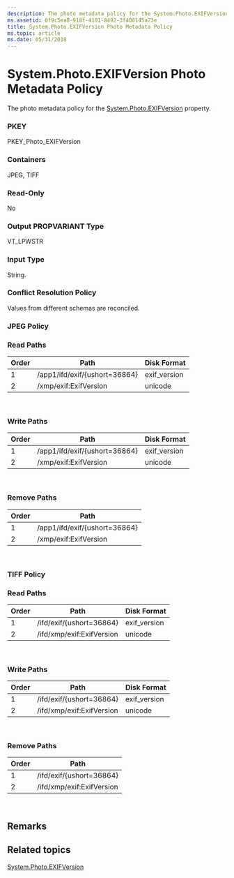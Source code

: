```yaml
---
description: The photo metadata policy for the System.Photo.EXIFVersion property.
ms.assetid: 0f9c5ea8-918f-4101-8492-3f408145a73e
title: System.Photo.EXIFVersion Photo Metadata Policy
ms.topic: article
ms.date: 05/31/2018
---
```


# System.Photo.EXIFVersion Photo Metadata Policy

The photo metadata policy for the [System.Photo.EXIFVersion](../properties/props-system-photo-exifversion.md) property.

### PKEY

PKEY\_Photo\_EXIFVersion

### Containers

JPEG, TIFF

### Read-Only

No

### Output PROPVARIANT Type

VT\_LPWSTR

### Input Type

String.

### Conflict Resolution Policy

Values from different schemas are reconciled.

### JPEG Policy

### Read Paths



| Order | Path                          | Disk Format   |
|-------|-------------------------------|---------------|
| 1     | /app1/ifd/exif/{ushort=36864} | exif\_version |
| 2     | /xmp/exif:ExifVersion         | unicode       |



 

### Write Paths



| Order | Path                          | Disk Format   |
|-------|-------------------------------|---------------|
| 1     | /app1/ifd/exif/{ushort=36864} | exif\_version |
| 2     | /xmp/exif:ExifVersion         | unicode       |



 

### Remove Paths



| Order | Path                          |
|-------|-------------------------------|
| 1     | /app1/ifd/exif/{ushort=36864} |
| 2     | /xmp/exif:ExifVersion         |



 

### TIFF Policy

### Read Paths



| Order | Path                      | Disk Format   |
|-------|---------------------------|---------------|
| 1     | /ifd/exif/{ushort=36864}  | exif\_version |
| 2     | /ifd/xmp/exif:ExifVersion | unicode       |



 

### Write Paths



| Order | Path                      | Disk Format   |
|-------|---------------------------|---------------|
| 1     | /ifd/exif/{ushort=36864}  | exif\_version |
| 2     | /ifd/xmp/exif:ExifVersion | unicode       |



 

### Remove Paths



| Order | Path                      |
|-------|---------------------------|
| 1     | /ifd/exif/{ushort=36864}  |
| 2     | /ifd/xmp/exif:ExifVersion |



 

## Remarks

## Related topics

<dl> <dt>

[System.Photo.EXIFVersion](../properties/props-system-photo-exifversion.md)
</dt> </dl>

 

 
